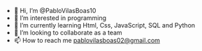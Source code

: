 - 👋 Hi, I’m @PabloVilasBoas10
- 👀 I’m interested in programming
- 🌱 I’m currently learning Html, Css, JavaScript, SQL and Python
- 💞️ I’m looking to collaborate as a team 
- 📫 How to reach me pablovilasboas02@gmail.com

<!---
PabloVilasBoas10/PabloVilasBoas10 is a ✨ special ✨ repository because its `README.md` (this file) appears on your GitHub profile.
You can click the Preview link to take a look at your changes.
--->
